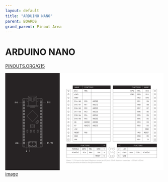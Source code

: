 ```yaml
---
layout: default
title: "ARDUINO NANO"
parent: BOARDS
grand_parent: Pinout Area
---
```


# ARDUINO NANO

<a href="https://www.PINOUTS.ORG/G15">PINOUTS.ORG/G15</a>

![image](./assets/72.png)  
[image](./assets/72.png)
